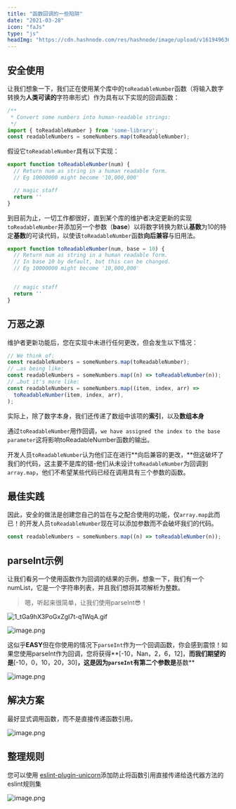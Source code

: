 ```yaml
---
title: "函数回调的一些陷阱"
date: "2021-03-28"
icon: "faJs"
type: "js"
headImg: "https://cdn.hashnode.com/res/hashnode/image/upload/v1619496363549/ee4QS1rQs.png?w=1600&h=840&fit=crop&crop=entropy&auto=compre"
---
```


## 安全使用

让我们想象一下，我们正在使用某个库中的`toReadableNumber`函数（将输入数字转换为**人类可读的**字符串形式）作为具有以下实现的回调函数：

```js
/**
 * Convert some numbers into human-readable strings:
 */
import { toReadableNumber } from 'some-library';
const readableNumbers = someNumbers.map(toReadableNumber);
```

假设它`toReadableNumber`具有以下实现：

```js
export function toReadableNumber(num) {
  // Return num as string in a human readable form.
  // Eg 10000000 might become '10,000,000'

  // magic staff
  return ''
}
```

到目前为止，一切工作都很好，直到某个库的维护者决定更新的实现`toReadableNumber`并添加另一个参数（**base**）以将数字转换为默认**基数**为10的特定**基数**的可读代码，以使该`toReadableNumber`函数**向后兼容**与旧用法。

```js
export function toReadableNumber(num, base = 10) {
  // Return num as string in a human readable form.
  // In base 10 by default, but this can be changed.
  // Eg 10000000 might become '10,000,000'


  // magic staff
  return ''
}
```

## 万恶之源

维护者更新功能后，您在实现中未进行任何更改，但会发生以下情况：

```js
// We think of:
const readableNumbers = someNumbers.map(toReadableNumber);
// …as being like:
const readableNumbers = someNumbers.map((n) => toReadableNumber(n));
// …but it's more like:
const readableNumbers = someNumbers.map((item, index, arr) =>
  toReadableNumber(item, index, arr),
);
```

实际上，除了数字本身，我们还传递了数组中该项的**索引**，以及**数组本身**

通过`toReadableNumber`用作回调，`we have assigned the index to the base parameter`这将影响toReadableNumber函数的输出。

开发人员`toReadableNumber`认为他们正在进行**向后兼容的更改，**但这破坏了我们的代码，这主要不是库的错-他们从未设计`toReadableNumber`为回调到`array.map`，他们不希望某些代码已经在调用具有三个参数的函数。

## 最佳实践

因此，安全的做法是创建您自己的旨在与之配合使用的功能，仅`array.map`此而已！的开发人员`toReadableNumber`现在可以添加参数而不会破坏我们的代码。

```js
const readableNumbers = someNumbers.map((n) => toReadableNumber(n));
```

## parseInt示例

让我们看另一个使用函数作为回调的结果的示例，想象一下，我们有一个numList，它是一个字符串列表，并且我们想将其项解析为整数。

> 嗯，听起来很简单，让我们使用parseInt😎！

![1_tGa9hX3PoGxZgI7t-q1WqA.gif](https://cdn.hashnode.com/res/hashnode/image/upload/v1619492109294/9WQ07W_63.gif?auto=format,compress&gif-q=60)

![image.png](https://cdn.hashnode.com/res/hashnode/image/upload/v1619492078978/fSKboJqtM.png?auto=compress)

这似乎**EASY**但在你使用的情况下`parseInt`作为一个回调函数，你会感到震惊！如果您使用parseInt作为回调，您将获得**[-10，Nan，2，6，12]，**而我们期望的是**[-10，0，10，20，30]**，这是因为`parseInt`有第二个参数是**基数**

![image.png](https://cdn.hashnode.com/res/hashnode/image/upload/v1619492149892/-7a-KerQA.png?auto=compress)

## 解决方案

最好显式调用函数，而不是直接传递函数引用。

![image.png](https://cdn.hashnode.com/res/hashnode/image/upload/v1619492165878/HkM87G2Bs.png?auto=compress)

## 整理规则

您可以使用 [eslint-plugin-unicorn](https://github.com/sindresorhus/eslint-plugin-unicorn)添加防止将函数引用直接传递给迭代器方法的eslint规则集

![image.png](https://cdn.hashnode.com/res/hashnode/image/upload/v1619492200384/q2qn4MBiT.png?auto=compress)

